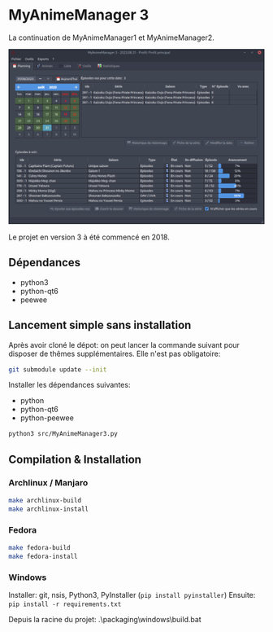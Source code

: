 # MyAnimeManager 3

La continuation de MyAnimeManager1 et MyAnimeManager2.

![](docs/imgs/2023-08-31-23-07-39.png)

Le projet en version 3 à été commencé en 2018.

## Dépendances
- python3
- python-qt6
- peewee

## Lancement simple sans installation

Après avoir cloné le dépot: on peut lancer la commande suivant pour disposer de thêmes supplémentaires. Elle n'est pas obligatoire:

```sh
git submodule update --init
```

Installer les dépendances suivantes:

- python
- python-qt6
- python-peewee

```sh
python3 src/MyAnimeManager3.py
```

## Compilation & Installation

### Archlinux / Manjaro

```sh
make archlinux-build
make archlinux-install
```

### Fedora

```sh
make fedora-build
make fedora-install
```

### Windows

Installer: git, nsis, Python3, PyInstaller (```pip install pyinstaller```)
Ensuite: ```pip install -r requirements.txt```

Depuis la racine du projet:
.\packaging\windows\build.bat
